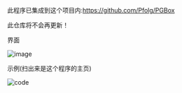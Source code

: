 此程序已集成到这个项目内:https://github.com/Pfolg/PGBox

此仓库将不会再更新！

界面

![image](https://github.com/Pfolg/QR-code_maker/assets/166471137/1c9dcf92-98c6-4d9e-9d0b-fc0bfc92c393)

示例(扫出来是这个程序的主页)

![code](https://github.com/Pfolg/QR-code_maker/assets/166471137/2d2b5a36-590f-4083-a9a4-1633795ac359)
